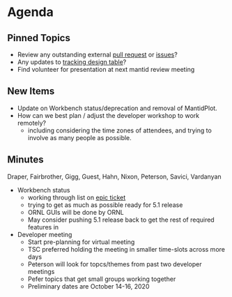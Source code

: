 Agenda
======

Pinned Topics
-------------
* Review any outstanding external [pull request](https://github.com/mantidproject/mantid/pulls?utf8=%E2%9C%93&q=is%3Apr+is%3Aopen+-label%3A%22State%3A+In+Progress%22) or [issues](https://github.com/mantidproject/mantid/issues)?
* Any updates to [tracking design table](https://github.com/mantidproject/documents/blob/master/Project-Management/TechnicalSteeringCommittee/reports/TSC-TrackingDesignProposals.md)?
* Find volunteer for presentation at next mantid review meeting

New Items
---------

* Update on Workbench status/deprecation and removal of MantidPlot.
* How can we best plan / adjust the developer workshop to work remotely?
  * including considering the time zones of attendees, and trying to involve as many people as possible.

Minutes
-------
Draper, Fairbrother, Gigg, Guest, Hahn, Nixon, Peterson, Savici, Vardanyan

* Workbench status
  * working through list on [epic ticket](https://github.com/mantidproject/mantid/issues/27475)
  * trying to get as much as possible ready for 5.1 release
  * ORNL GUIs will be done by ORNL
  * May consider pushing 5.1 release back to get the rest of required features in
* Developer meeting
  * Start pre-planning for virtual meeting
  * TSC preferred holding the meeting in smaller time-slots across more days
  * Peterson will look for topcs/themes from past two developer meetings
  * Pefer topics that get small groups working together
  * Preliminary dates are October 14-16, 2020
  
